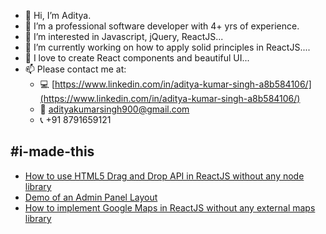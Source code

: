 - 👋 Hi, I’m Aditya.
- 🧔 I’m a professional software developer with 4+ yrs of experience.
- 👀 I’m interested in Javascript, jQuery, ReactJS...
- 🌱 I’m currently working on how to apply solid principles in ReactJS....
- 💞️ I love to create React components and beautiful UI...
- 📫 Please contact me at: 
  - 💻 [https://www.linkedin.com/in/aditya-kumar-singh-a8b584106/](https://www.linkedin.com/in/aditya-kumar-singh-a8b584106/)
  - 💬 adityakumarsingh900@gmail.com
  - 📞 +91 8791659121

## #i-made-this
- [How to use HTML5 Drag and Drop API in ReactJS without any node library](https://adityakumarsingh900.github.io/ReactWithHtmlDragAndDrop/)
- [Demo of an Admin Panel Layout](https://adityakumarsingh900.github.io/appLayout/)
- [How to implement Google Maps in ReactJS without any external maps library](https://adityakumarsingh900.github.io/googleMapsInReact/)

<!---
adityakumarsingh900/adityakumarsingh900 is a ✨ special ✨ repository because its `README.md` (this file) appears on your GitHub profile.
You can click the Preview link to take a look at your changes.
--->
